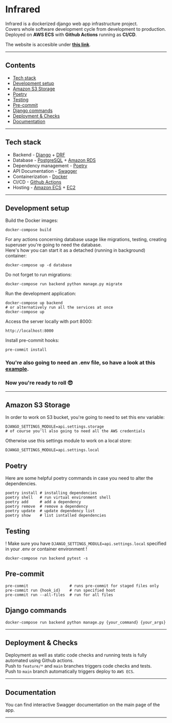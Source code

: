 # Infrared
Infrared is a dockerized django web app infrastructure project.   
Covers whole software development cycle from development to production.   
Deployed on **AWS ECS** with **Github Actions** running as **CI/CD**.   

The website is accesible under [**this link**](http://ec2-3-72-36-186.eu-central-1.compute.amazonaws.com:8000/). 

---

## Contents

<!-- vscode-markdown-toc -->
  - [Tech stack](#tech-stack)
  - [Development setup](#development-setup)
  - [Amazon S3 Storage](#amazon-s3-storage)
  - [Poetry](#poetry)
  - [Testing](#testing)
  - [Pre-commit](#pre-commit)
  - [Django commands](#django-commands)
  - [Deployment & Checks](#deployment--checks)
  - [Documentation](#documentation)
<!-- vscode-markdown-toc-config
	numbering=false
	autoSave=false
	/vscode-markdown-toc-config -->

---

## Tech stack

-   Backend - [Django](https://www.djangoproject.com/) + [DRF](https://www.django-rest-framework.org/)
-   Database - [PostgreSQL](https://www.postgresql.org/) + [Amazon RDS](https://aws.amazon.com/rds/)
-   Dependency management - [Poetry](https://python-poetry.org/)
-   API Documentation - [Swagger](https://swagger.io/)
-   Containerization - [Docker](https://www.docker.com/)
-   CI/CD - [Github Actions](https://github.com/features/actions)
-   Hosting - [Amazon ECS](https://aws.amazon.com/ecs/) + [EC2](https://aws.amazon.com/ec2/)

---

## Development setup

Build the Docker images:

    docker-compose build

For any actions concerning database usage like migrations, testing, creating superuser you're going to need the database.    
Here's how you can start it as a detached (running in background) container:

    docker-compose up -d database

Do not forget to run migrations:

    docker-compose run backend python manage.py migrate

Run the development application:

    docker-compose up backend
    # or alternatively run all the services at once
    docker-compose up

Access the server locally with port 8000:

    http://localhost:8000


Install pre-commit hooks:

    pre-commit install

### You're also going to need an .env file, so have a look at this [example](./.env.example).

### Now you're ready to roll 😎

---
## Amazon S3 Storage
In order to work on S3 bucket, you're going to need to set this env variable:

    DJANGO_SETTINGS_MODULE=api.settings.storage
    # of course you'll also going to need all the AWS credentials

Otherwise use this settings module to work on a local store:

    DJANGO_SETTINGS_MODULE=api.settings.local

## Poetry
Here are some helpful poetry commands in case you need to alter the dependencies.

    poetry install # installing dependencies
    poetry shell   # run virtual environment shell
    poetry add     # add a dependency
    poetry remove  # remove a dependency
    poetry update  # update dependency list
    poetry show    # list isntalled dependencies
## Testing    
! Make sure you have `DJANGO_SETTINGS_MODULE=api.settings.local` specified in your .env or container environment !

    docker-compose run backend pytest -s

## Pre-commit

    pre-commit                  # runs pre-commit for staged files only
    pre-commit run {hook_id}    # run specified hoot
    pre-commit run --all-files  # run for all files

## Django commands

    docker-compose run backend python manage.py {your_command} {your_args}
---

## Deployment & Checks

Deployment as well as static code checks and running tests is fully automated using Github actions.   
Push to `feature/*` and `main` branches triggers code checks and tests.   
Push to `main` branch automatically triggers deploy to `AWS ECS`.

---

## Documentation

You can find interactive Swagger documentation on the main page of the app.

---
